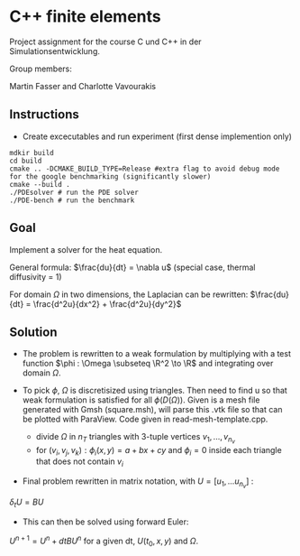 # C++ finite elements

Project assignment for the course C und C++ in der Simulationsentwicklung.

Group members:

Martin Fasser and Charlotte Vavourakis

## Instructions

* Create excecutables and run experiment (first dense implemention only)

```
mdkir build
cd build
cmake .. -DCMAKE_BUILD_TYPE=Release #extra flag to avoid debug mode for the google benchmarking (significantly slower)
cmake --build .
./PDEsolver # run the PDE solver
./PDE-bench # run the benchmark
```



## Goal

Implement a solver for the heat equation.

General formula: $\frac{du}{dt} = \nabla u$ (special case, thermal diffusivity = 1)

For domain $\Omega$ in two dimensions, the Laplacian can be rewritten: $\frac{du}{dt} = \frac{d^2u}{dx^2} + \frac{d^2u}{dy^2}$

## Solution

* The problem is rewritten to a weak formulation by multiplying with a test function $\phi : \Omega \subseteq \R^2 \to \R$ and integrating over domain $\Omega$.

* To pick $\phi$, $\Omega$ is discretisized using triangles. Then need to find u so that weak formulation is satisfied for all $\phi(D(\Omega))$.
Given is a mesh file generated with Gmsh (square.msh), will parse this .vtk file so that can be plotted with ParaView. Code given in read-mesh-template.cpp.

	* divide $\Omega$ in $n_T$ triangles with 3-tuple vertices $v_1,..., v_{n_{v}}$
	* for $(v_i, v_j, v_k) : \phi_i(x,y) = a + bx + cy$ and $\phi_i = 0$ inside each triangle that does not contain $v_i$

* Final problem rewritten in matrix notation, with $U = [u_1, ...u_{n_{v}}]$ : 

$\delta_tU = BU$ 

* This can then be solved using forward Euler:

$U^{n+1} = U^n + dt B U^n$ for a given dt, $U(t_0,x,y)$ and $\Omega$. 
